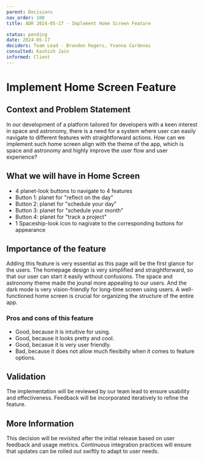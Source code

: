 ```yaml
---
parent: Decisions
nav_order: 100
title: ADR 2024-05-17 - Implement Home Screen Feature

status: pending
date: 2024-05-17
deciders: Team Lead - Brandon Rogers, Yvanna Cardenas
consulted: Kashish Jain
informed: Client
---
```


# Implement Home Screen Feature

## Context and Problem Statement

In our development of a platform tailored for developers with a keen interest in space and astronomy, there is a need for a system where user can easily navigate to different features with straightforward actions. How can we implement such home screen align with the theme of the app, which is space and astronomy and highly improve the user flow and user experience?

## What we will have in Home Screen

* 4 planet-look buttons to navigate to 4 features
* Button 1: planet for "reflect on the day"
* Button 2: planet for "schedule your day"
* Button 3: planet for "schedule your month"
* Button 4: planet for "track a project"
* 1 Spaceship-look icon to nagivate to the corresponding buttons for appearance

## Importance of the feature

Adding this feature is very essential as this page will be the first glance for the users. The homepage design is very simplified and straightforward, so that our user can start it easily without confusions. The space and astronomy theme made the jounal more appealing to our users. And the dark mode is very vision-friendly for long-time screen using users. A well-functioned home screen is crucial for organizing the structure of the entire app.

### Pros and cons of this feature

* Good, because it is intuitive for using.
* Good, because it looks pretty and cool.
* Good, becasue it is very user friendly.
* Bad, because it does not allow much flexibilty when it comes to feature options.

## Validation

The implementation will be reviewed by our team lead to ensure usability and effectiveness. Feedback will be incorporated iteratively to refine the feature.

## More Information

This decision will be revisited after the initial release based on user feedback and usage metrics. Continuous integration practices will ensure that updates can be rolled out swiftly to adapt to user needs.
